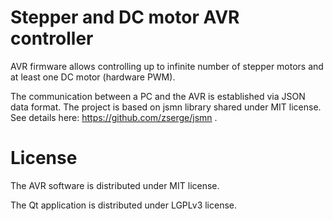 Stepper and DC motor AVR controller
===================================
AVR firmware allows controlling up to infinite number of stepper motors and at least one DC motor (hardware PWM).

The communication between a PC and the AVR is established via JSON data format. The project is based on jsmn library shared under MIT license. See details here: https://github.com/zserge/jsmn .

License
=======
The AVR software is distributed under MIT license.

The Qt application is distributed under LGPLv3 license.
